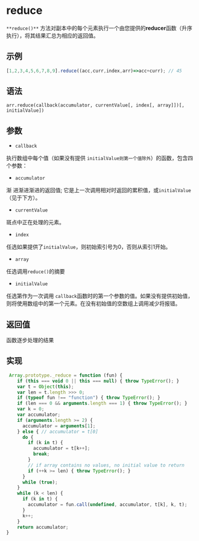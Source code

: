 # reduce

`**reduce()**` 方法对副本中的每个元素执行一个由您提供的**reducer**函数（升序执行），将其结果汇总为相应的返回值。

## 示例
```javascript
[1,2,3,4,5,6,7,8,9].reduce((acc,curr,index,arr)=>acc+curr); // 45
```

## 语法
```
arr.reduce(callback(accumulator, currentValue[, index[, array]])[, initialValue])
```

## 参数

- `callback`

执行数组中每个值（如果没有提供 `initialValue则第一个值除外`）的函数，包含四个参数：

   - `accumulator`

渐 进渐进渐进的返回值; 它是上一次调用相对时返回的累积值，或`initialValue`（见于下方）。

   - `currentValue`

斑点中正在处理的元素。

   - `index`

 任选如果提供了`initialValue`，则初始索引号为0，否则从索引1开始。

   - `array`

任选调用`reduce()`的摘要

- `initialValue`

任选第作为一次调用 `callback`函数时的第一个参数的值。如果没有提供初始值，则将使用数组中的第一个元素。在没有初始值的空数组上调用减少将报错。

## 返回值
函数逐步处理的结果

## 实现
```javascript
 Array.prototype._reduce = function (fun) {
    if (this === void 0 || this === null) { throw TypeError(); }
    var t = Object(this);
    var len = t.length >>> 0; 
    if (typeof fun !== "function") { throw TypeError(); }
    if (len === 0 && arguments.length === 1) { throw TypeError(); }
    var k = 0;
    var accumulator;
    if (arguments.length >= 2) {
      accumulator = arguments[1];
    } else { // accumulator = t[0]
      do {
        if (k in t) {
          accumulator = t[k++];
          break;
        }
        // if array contains no values, no initial value to return
        if (++k >= len) { throw TypeError(); }
      }
      while (true);
    }
    while (k < len) {
      if (k in t) {
        accumulator = fun.call(undefined, accumulator, t[k], k, t);
      }
      k++;
    }
    return accumulator;
}
```
